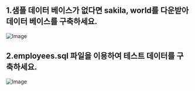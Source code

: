 ## 1.샘플 데이터 베이스가 없다면 sakila, world를 다운받아 데이터 베이스를 구축하세요.  
![Image](https://github.com/user-attachments/assets/a646bf80-2f95-4e3e-876b-300431831dd6)
## 2.employees.sql 파일을 이용하여 테스트 데이터를 구축하세요.  
![Image](https://github.com/user-attachments/assets/3e307827-8dd1-4120-8529-e12db8b98ebb)
